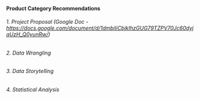 #### Product Category Recommendations

###### 1. Project Proposal (Google Doc - https://docs.google.com/document/d/1dmbiIiCbjkIhzGUG79TZPV70Jc60dyjqUzH_Q0yunRw/)
###### 2. Data Wrangling
###### 3. Data Storytelling
###### 4. Statistical Analysis
